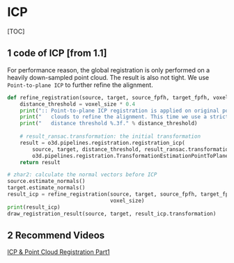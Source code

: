 # ICP

[TOC]



## 1 code of ICP [from 1.1]

For performance reason, the global registration is only performed on a heavily down-sampled point cloud. The result is also not tight. We use `Point-to-plane ICP` to further refine the alignment.

```python
def refine_registration(source, target, source_fpfh, target_fpfh, voxel_size):
    distance_threshold = voxel_size * 0.4
    print(":: Point-to-plane ICP registration is applied on original point")
    print("   clouds to refine the alignment. This time we use a strict")
    print("   distance threshold %.3f." % distance_threshold)
    
    # result_ransac.transformation: the initial transformation
    result = o3d.pipelines.registration.registration_icp(
        source, target, distance_threshold, result_ransac.transformation,
        o3d.pipelines.registration.TransformationEstimationPointToPlane())
    return result
```

```python
# zhar2: calculate the normal vectors before ICP
source.estimate_normals()
target.estimate_normals()
result_icp = refine_registration(source, target, source_fpfh, target_fpfh,
                                 voxel_size)
print(result_icp)
draw_registration_result(source, target, result_icp.transformation)
```

## 2 Recommend Videos

[ICP & Point Cloud Registration Part1](https://www.youtube.com/watch?v=dhzLQfDBx2Q&list=RDCMUCi1TC2fLRvgBQNe-T4dp8Eg&start_radio=1&t=244s)

